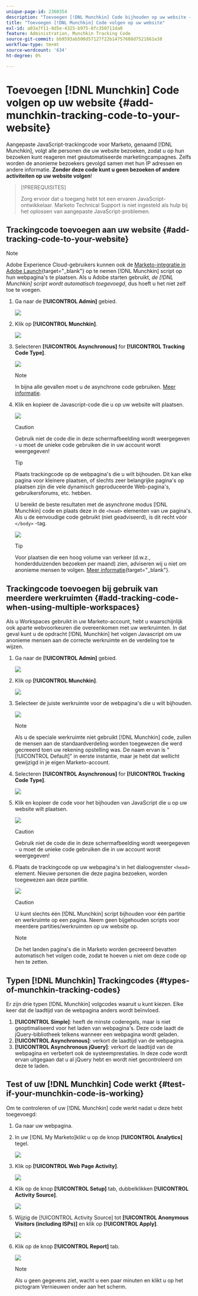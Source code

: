 ```yaml
---
unique-page-id: 2360354
description: "Toevoegen [!DNL Munchkin] Code bijhouden op uw website - Marketo Docs - Productdocumentatie"
title: "Toevoegen [!DNL Munchkin] Code volgen op uw website"
exl-id: a03a7f11-8d5e-4325-b975-8fc350711da0
feature: Administration, Munchkin Tracking Code
source-git-commit: bb9593ab500d57127f22b14757688d7521661e38
workflow-type: tm+mt
source-wordcount: '634'
ht-degree: 0%

---
```


# Toevoegen [!DNL Munchkin] Code volgen op uw website {#add-munchkin-tracking-code-to-your-website}

Aangepaste JavaScript-trackingcode voor Marketo, genaamd [!DNL Munchkin], volgt alle personen die uw website bezoeken, zodat u op hun bezoeken kunt reageren met geautomatiseerde marketingcampagnes. Zelfs worden de anonieme bezoekers gevolgd samen met hun IP adressen en andere informatie. **Zonder deze code kunt u geen bezoeken of andere activiteiten op uw website volgen**!

>[!PREREQUISITES]
>
>Zorg ervoor dat u toegang hebt tot een ervaren JavaScript-ontwikkelaar. Marketo Technical Support is niet ingesteld als hulp bij het oplossen van aangepaste JavaScript-problemen.

## Trackingcode toevoegen aan uw website {#add-tracking-code-to-your-website}

>[!NOTE]
>
>Adobe Experience Cloud-gebruikers kunnen ook de [Marketo-integratie in Adobe Launch](https://exchange.adobe.com/apps/ec/100223/adobe-launch-core-extension){target="_blank"} op te nemen [!DNL Munchkin] script op hun webpagina&#39;s te plaatsen. Als u Adobe starten gebruikt, _de [!DNL Munchkin] script wordt automatisch toegevoegd_, dus hoeft u het niet zelf toe te voegen.

1. Ga naar de **[!UICONTROL Admin]** gebied.

   ![](assets/add-munchkin-tracking-code-to-your-website-1.png)

1. Klik op **[!UICONTROL Munchkin]**.

   ![](assets/add-munchkin-tracking-code-to-your-website-2.png)

1. Selecteren **[!UICONTROL Asynchronous]** for **[!UICONTROL Tracking Code Type]**.

   ![](assets/add-munchkin-tracking-code-to-your-website-3.png)

   >[!NOTE]
   >
   >In bijna alle gevallen moet u de asynchrone code gebruiken. [Meer informatie](#types-of-munchkin-tracking-codes).

1. Klik en kopieer de Javascript-code die u op uw website wilt plaatsen.

   ![](assets/add-munchkin-tracking-code-to-your-website-4.png)

   >[!CAUTION]
   >
   >Gebruik niet de code die in deze schermafbeelding wordt weergegeven - u moet de unieke code gebruiken die in uw account wordt weergegeven!

   >[!TIP]
   >
   >Plaats trackingcode op de webpagina&#39;s die u wilt bijhouden. Dit kan elke pagina voor kleinere plaatsen, of slechts zeer belangrijke pagina&#39;s op plaatsen zijn die vele dynamisch geproduceerde Web-pagina&#39;s, gebruikersforums, etc. hebben.

   U bereikt de beste resultaten met de asynchrone modus [!DNL Munchkin] code en plaats deze in de `<head>` elementen van uw pagina&#39;s. Als u de eenvoudige code gebruikt (niet geadviseerd), is dit recht vóór `</body>` -tag.

   ![](assets/add-munchkin-tracking-code-to-your-website-5.png)

   >[!TIP]
   >
   >Voor plaatsen die een hoog volume van verkeer (d.w.z., honderdduizenden bezoeken per maand) zien, adviseren wij u niet om anonieme mensen te volgen. [Meer informatie](https://developers.marketo.com/documentation/websites/lead-tracking-munchkin-js/){target="_blank"}.

## Trackingcode toevoegen bij gebruik van meerdere werkruimten {#add-tracking-code-when-using-multiple-workspaces}

Als u Workspaces gebruikt in uw Marketo-account, hebt u waarschijnlijk ook aparte webvoorkeuren die overeenkomen met uw werkruimten. In dat geval kunt u de opdracht [!DNL Munchkin] het volgen Javascript om uw anonieme mensen aan de correcte werkruimte en de verdeling toe te wijzen.

1. Ga naar de **[!UICONTROL Admin]** gebied.

   ![](assets/add-munchkin-tracking-code-to-your-website-6.png)

1. Klik op **[!UICONTROL Munchkin]**.

   ![](assets/add-munchkin-tracking-code-to-your-website-7.png)

1. Selecteer de juiste werkruimte voor de webpagina&#39;s die u wilt bijhouden.

   ![](assets/add-munchkin-tracking-code-to-your-website-8.png)

   >[!NOTE]
   >
   >Als u de speciale werkruimte niet gebruikt [!DNL Munchkin] code, zullen de mensen aan de standaardverdeling worden toegewezen die werd gecreeerd toen uw rekening opstelling was. De naam ervan is &quot;[!UICONTROL Default]&quot; in eerste instantie, maar je hebt dat wellicht gewijzigd in je eigen Marketo-account.

1. Selecteren **[!UICONTROL Asynchronous]** for **[!UICONTROL Tracking Code Type]**.

   ![](assets/add-munchkin-tracking-code-to-your-website-9.png)

1. Klik en kopieer de code voor het bijhouden van JavaScript die u op uw website wilt plaatsen.

   ![](assets/add-munchkin-tracking-code-to-your-website-10.png)

   >[!CAUTION]
   >
   >Gebruik niet de code die in deze schermafbeelding wordt weergegeven - u moet de unieke code gebruiken die in uw account wordt weergegeven!

1. Plaats de trackingcode op uw webpagina&#39;s in het dialoogvenster `<head>` element. Nieuwe personen die deze pagina bezoeken, worden toegewezen aan deze partitie.

   ![](assets/add-munchkin-tracking-code-to-your-website-11.png)

   >[!CAUTION]
   >
   >U kunt slechts één [!DNL Munchkin] script bijhouden voor één partitie en werkruimte op een pagina. Neem geen bijgehouden scripts voor meerdere partities/werkruimten op uw website op.

   >[!NOTE]
   >
   >De het landen pagina&#39;s die in Marketo worden gecreeerd bevatten automatisch het volgen code, zodat te hoeven u niet om deze code op hen te zetten.

## Typen [!DNL Munchkin] Trackingcodes {#types-of-munchkin-tracking-codes}

Er zijn drie typen [!DNL Munchkin] volgcodes waaruit u kunt kiezen. Elke keer dat de laadtijd van de webpagina anders wordt beïnvloed.

1. **[!UICONTROL Simple]**: heeft de minste coderegels, maar is niet geoptimaliseerd voor het laden van webpagina&#39;s. Deze code laadt de jQuery-bibliotheek telkens wanneer een webpagina wordt geladen.
1. **[!UICONTROL Asynchronous]**: verkort de laadtijd van de webpagina.
1. **[!UICONTROL Asynchronous jQuery]**: verkort de laadtijd van de webpagina en verbetert ook de systeemprestaties. In deze code wordt ervan uitgegaan dat u al jQuery hebt en wordt niet gecontroleerd om deze te laden.

## Test of uw [!DNL Munchkin] Code werkt {#test-if-your-munchkin-code-is-working}

Om te controleren of uw [!DNL Munchkin] code werkt nadat u deze hebt toegevoegd:

1. Ga naar uw webpagina.

1. In uw [!DNL My Marketo]klikt u op de knop **[!UICONTROL Analytics]** tegel.

   ![](assets/add-munchkin-tracking-code-to-your-website-12.png)

1. Klik op **[!UICONTROL Web Page Activity]**.

   ![](assets/add-munchkin-tracking-code-to-your-website-13.png)

1. Klik op de knop **[!UICONTROL Setup]** tab, dubbelklikken **[!UICONTROL Activity Source]**.

   ![](assets/add-munchkin-tracking-code-to-your-website-14.png)

1. Wijzig de [!UICONTROL Activity Source] tot **[!UICONTROL Anonymous Visitors (including ISPs)]** en klik op **[!UICONTROL Apply]**.

   ![](assets/add-munchkin-tracking-code-to-your-website-15.png)

1. Klik op de knop **[!UICONTROL Report]** tab.

   ![](assets/add-munchkin-tracking-code-to-your-website-16.png)

   >[!NOTE]
   >
   >Als u geen gegevens ziet, wacht u een paar minuten en klikt u op het pictogram Vernieuwen onder aan het scherm.
